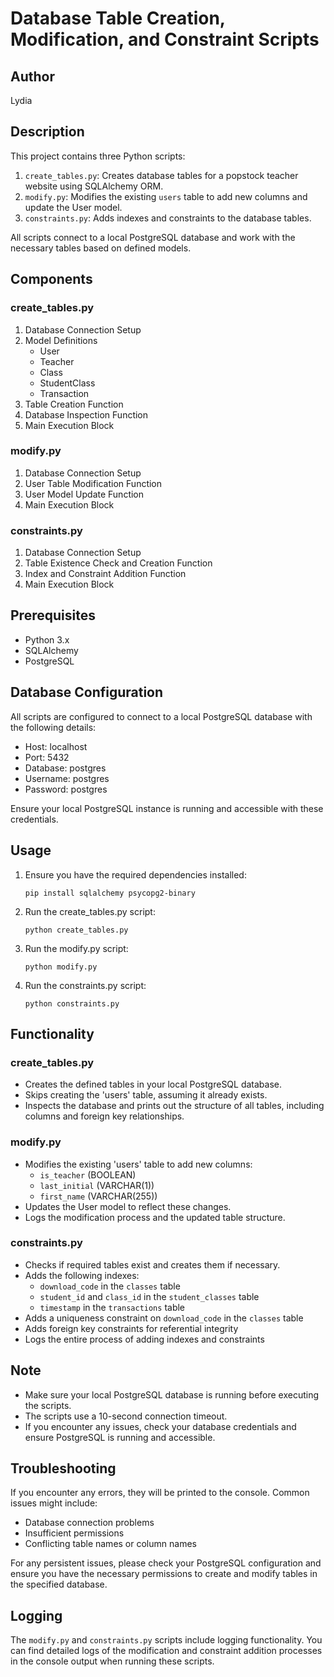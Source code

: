 # Database Table Creation, Modification, and Constraint Scripts

## Author
Lydia

## Description
This project contains three Python scripts:
1. `create_tables.py`: Creates database tables for a popstock teacher website using SQLAlchemy ORM.
2. `modify.py`: Modifies the existing `users` table to add new columns and update the User model.
3. `constraints.py`: Adds indexes and constraints to the database tables.

All scripts connect to a local PostgreSQL database and work with the necessary tables based on defined models.

## Components
### create_tables.py
1. Database Connection Setup
2. Model Definitions
   - User
   - Teacher
   - Class
   - StudentClass
   - Transaction
3. Table Creation Function
4. Database Inspection Function
5. Main Execution Block

### modify.py
1. Database Connection Setup
2. User Table Modification Function
3. User Model Update Function
4. Main Execution Block

### constraints.py
1. Database Connection Setup
2. Table Existence Check and Creation Function
3. Index and Constraint Addition Function
4. Main Execution Block

## Prerequisites
- Python 3.x
- SQLAlchemy
- PostgreSQL

## Database Configuration
All scripts are configured to connect to a local PostgreSQL database with the following details:
- Host: localhost
- Port: 5432
- Database: postgres
- Username: postgres
- Password: postgres

Ensure your local PostgreSQL instance is running and accessible with these credentials.

## Usage
1. Ensure you have the required dependencies installed:
   ```
   pip install sqlalchemy psycopg2-binary
   ```
2. Run the create_tables.py script:
   ```
   python create_tables.py
   ```
3. Run the modify.py script:
   ```
   python modify.py
   ```
4. Run the constraints.py script:
   ```
   python constraints.py
   ```

## Functionality
### create_tables.py
- Creates the defined tables in your local PostgreSQL database.
- Skips creating the 'users' table, assuming it already exists.
- Inspects the database and prints out the structure of all tables, including columns and foreign key relationships.

### modify.py
- Modifies the existing 'users' table to add new columns:
  - `is_teacher` (BOOLEAN)
  - `last_initial` (VARCHAR(1))
  - `first_name` (VARCHAR(255))
- Updates the User model to reflect these changes.
- Logs the modification process and the updated table structure.

### constraints.py
- Checks if required tables exist and creates them if necessary.
- Adds the following indexes:
  - `download_code` in the `classes` table
  - `student_id` and `class_id` in the `student_classes` table
  - `timestamp` in the `transactions` table
- Adds a uniqueness constraint on `download_code` in the `classes` table
- Adds foreign key constraints for referential integrity
- Logs the entire process of adding indexes and constraints

## Note
- Make sure your local PostgreSQL database is running before executing the scripts.
- The scripts use a 10-second connection timeout.
- If you encounter any issues, check your database credentials and ensure PostgreSQL is running and accessible.

## Troubleshooting
If you encounter any errors, they will be printed to the console. Common issues might include:
- Database connection problems
- Insufficient permissions
- Conflicting table names or column names

For any persistent issues, please check your PostgreSQL configuration and ensure you have the necessary permissions to create and modify tables in the specified database.

## Logging
The `modify.py` and `constraints.py` scripts include logging functionality. You can find detailed logs of the modification and constraint addition processes in the console output when running these scripts.
